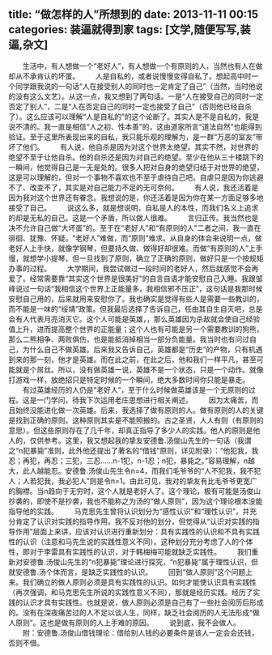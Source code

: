 title: “做怎样的人”所想到的 
date: 2013-11-11 00:15
categories: 装逼就得到家
tags: [文学,随便写写,装逼,杂文]
---
　　生活中，有人想做一个“老好人”，有人想做一个有原则的人，当然也有人在做却从不承肯认的坏蛋。
　　人是自私的，或者说慢慢变得自私了。想起高中时一个同学跟我说的一句话“人在接受别人的同时也一定肯定了自己”（当然，当时他说的没有这么文艺）。从这一点，我又想到了两句话。一是“人在接受自己的同时一定否定了别人”，二是“人在否定自己的同时一定也接受了自己”（否则他已经自杀了）。这么应该可以理解“人是自私的”的这个论断了。其实人是不是自私的，我是说不清的。我一直是相信“人之初、性本善”的，这由道家所言“道法自然”也能得到验证。至于这里所表现出来的自私，我只能乐观的理解为，是一群“万恶的室友”带坏了他们。
　　有人说，他自杀是因为对这个世界太绝望。其实不然，对世界的绝望不至于让他自杀。他的自杀还是因为对自己的绝望。至少在他从三十楼跳下的一瞬间，他觉得自己是一无是处的。很多人把对自身的绝望归结于对世界的绝望，这是可以理解的，但对一个事物不喜欢也不至于虐待自己吧。自虐只是因为你逃避不了、改变不了，其实是对自己能力不足的无可奈何。
　　有人说，我还活着是因为我对这个世界还有眷念。我想说的是，你还活着是因为你在某一方面足够多地接受了自己。
　　说这么多，就是想说明，自私是人的本性，而我们名义上追求的却是无私的自己。这是一个矛盾，所以做人很难。 
　　言归正传。我当然也是决不允许自己做“大坏蛋”的。至于在“老好人”和“有原则的人”二者之间，我一直在徘徊、犹豫、怀疑。“老好人”难做，而“原则”难求。从自身的体会来说明一点，做老好人上手快，就像学钢琴，但要持久做、做得好却很难。而做“有原则的人”上手慢，就想学小提琴，但一旦找到了原则，确立了正确的原则，做好只是一个按规矩办事的过程。
　　大学期间，我尝试做过一段时间的老好人，然后就感觉不会再爱了。经常需要靠“其实这个世界是很美好”的自言自语才能安慰自己入睡。我跟邹峰说过一句话“我相信这个世界上正能量多，我相信邪不压正”，这句话是我那时候安慰自己用的，后来就用来安慰你了。我也确实是觉得有些人是需要一些教训的，而不能是一味的“绥靖”政策。但我最后选择了告诉自己，任由其自生自灭吧，总是会有人代表月亮消灭它。这个人可能是英雄，，那么英雄因为杀敌就会使自己经验值上升，进而提高整个世界的正能量；这个人也有可能是另一个需要教训的狗熊，那么二熊相争、两败俱伤，也是能抵消掉相当一部分负能量。我当时也有问过自己，为什么自己不做英雄。后来我又告诉自己，英雄都是“历史”的产物，只有机遇到来的那一刻，他才是英雄。而在此之前，在此之后，他和我们一样平凡，甚至可能就是个屌丝。所以，没有做英雄一说，英雄不是一个状态，只是一个动作。就像打游戏一样，放绝招只是特定时候的一个瞬间，绝大多数时间你只能是暴走。
　　有过英雄经历的人仍是“老好人”，至于什么时候做英雄该是一个无原则的过程。这是一门学问，待我下次运用老庄思想进行相关阐述。
　　因为太痛苦，而且始终没能进化做一次英雄。后来，我选择了做有原则的人。做有原则的人的关键是找到正确的原则。这种原则其实是不能照搬的。古之圣贤，人人有则（有原则的意思）。但这些原则存在了几千年，却真正指导了多少人的实践。他人的原则是他人的，仅供参考。这里，我又想起我的挚友安德鲁.汤俊山先生的一句话（我谓之“n犯暴毙”准则，此外他还提出了著名的“借钱”原则，详见附录）：“他犯我，我忍；再犯，再忍；三犯，三忍……n-1犯，n-1忍；n犯，暴毙之。”容易理解，n越大，此人越能忍。安德鲁.汤俊山先生令n=4，而我们毛爷爷的“人不犯我，我不犯人；人若犯我，我必犯人”则是令n=1。由此可见，我对的挚友有比毛爷爷更宽广的胸襟。当n趋向于无穷时，这个人就是老好人了。这个理论，极有可能是汤俊山抄袭的，即使不是抄袭，我也不能称之为汤的“做人原则”，因为这个理论根本没能指导他的实践。
　　马克思先生曾将认识划分为“感性认识”和“理性认识”，并充分肯定了认识对实践的指导作用。我不反对他的划分，但觉得从“认识对实践的指导作用”层面上来讲，应该对认识进行重新划分：具有实践性的认识和不具有实践性的认识（注意和马先生说的实践性意义不同）。这种划分充分考虑了人的个体性，即对于李雷具有实践性的认识，对于韩梅梅可能就缺乏实践性。
　　我们重新对安德鲁.汤俊山先生的“n犯暴毙”理论进行探究，“n犯暴毙”属于理性认识，但就安德鲁.汤个体而言，是缺乏实践性的认识。
　　回到“做人原则”这个问题上来。我们确立的做人原则必须是具有实践性的认识。如何才能使认识具有实践性（再次强调，和马克思先生所说的实践性意义不同），那就是经历实践。经历了实践的认识才具有实践性。也就是说，做人原则必须是自己有了一些社会阅历后形成的。没有在深夜痛苦过的人不足以谈人生，同样，缺乏社会阅历的人无法形成“做人原则”。这也是做有原则的人上手难的原因。
　　说到底，我不会做人。
　　附：安德鲁.汤俊山借钱理论：借给别人钱的必要条件是该人一定会会还钱，否则不借。